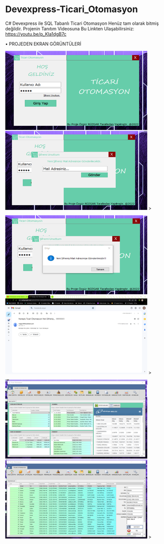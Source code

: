 # Devexpress-Ticari_Otomasyon
C# Devexpress ile SQL Tabanlı Ticari Otomasyon Henüz tam olarak bitmiş değildir. Projenin Tanıtım Videosuna Bu Linkten Ulaşabilirsiniz: https://youtu.be/p_KIa1dgB7c

• PROJEDEN EKRAN GÖRÜNTÜLERİ

<img src="T.O. p1.png" width="450" height="250"/> <img src="T.O. p2.png" width="450" height="250"/> ><br>   

<img src="T.O p3.png" width="450" height="250"/> <img src="T.O. p4.png" width="450" height="250"/> ><br>  

<img src="T.O. p5.png" width="450" height="250"/> <img src="T.O. p6.png" width="450" height="250"/> ><br>  
